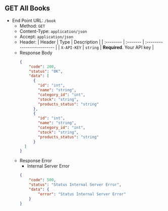 ## GET All Books
- End Point URL: `/book`
    - Method: `GET`
    - Content-Type: `application/json`
    - Accept: `application/json`
    - Header:
      | Header 	| Type     | Description                |
      | :-------- | :------- | :------------------------- |
      | `X-API-KEY` | `string` | **Required**. Your API key |
    - Response Body
      ```json
      {
          "code": 200,
          "status": "OK",
          "data": [
            {
              "id": "int",
              "name": "string",
              "category_id": "int",
              "stock": "string",
              "products_status": "string"
            },
            {
              "id": "int",
              "name": "string",
              "category_id": "int",
              "stock": "string",
              "products_status": "string"
            } 
        ] 
      }
      ```
    - Response Error
        - Internal Server Error
      ```json
      {
          "code": 500,
          "status": "Status Internal Server Error",
          "data": {
              "error": "Status Internal Server Error"
          }
      }
      ```